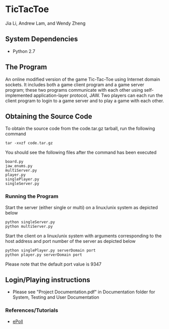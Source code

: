 # TicTacToe
Jia Li, Andrew Lam, and Wendy Zheng

## System Dependencies
- Python 2.7

## The Program
An online modified version of the game Tic-Tac-Toe using Internet domain sockets. It includes both a game client program and a game server program; these two programs communicate with each other using self-implemented application-layer protocol, JAW. Two players can each run the client program to login to a game server and to play a game with each other.

## Obtaining the Source Code
To obtain the source code from the code.tar.gz tarball, run the following command
```
tar -xvzf code.tar.gz
```
You should see the following files after the command has been executed
```
board.py
jaw_enums.py
multiServer.py
player.py
singlePlayer.py
singleServer.py
```

### Running the Program
Start the server (either single or multi) on a linux/unix system as depicted below 
```
python singleServer.py
python multiServer.py
```
Start the client on a linux/unix system with arguments corresponding to the host address and port number of the server as depicted below 
```
python singlePlayer.py serverDomain port
python player.py serverDomain port
```
Please note that the default port value is 9347

## Login/Playing instructions
 - Please see "Project Documentation.pdf" in Documentation folder for System, Testing and User Documentation

### References/Tutorials
- [ePoll](http://scotdoyle.com/python-epoll-howto.html)

